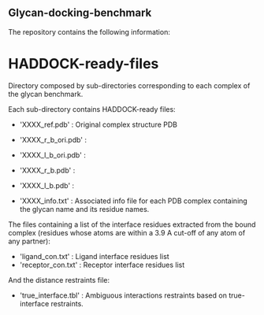 ## Glycan-docking-benchmark

The repository contains the following information:

# HADDOCK-ready-files

Directory composed by sub-directories corresponding to each complex of the glycan benchmark. 

Each sub-directory contains HADDOCK-ready files:

* 'XXXX_ref.pdb' : Original complex structure PDB
* 'XXXX_r_b_ori.pdb' :
* 'XXXX_l_b_ori.pdb' :
* 'XXXX_r_b.pdb' :
* 'XXXX_l_b.pdb' :

* 'XXXX_info.txt' : Associated info file for each PDB complex containing the glycan name and its residue names.

The files containing a list of the interface residues extracted from the bound complex (residues whose atoms are within a 3.9 A cut-off of any atom of any partner):

* 'ligand_con.txt' : Ligand interface residues list
* 'receptor_con.txt' : Receptor interface residues list

And the distance restraints file:

* 'true_interface.tbl' : Ambiguous interactions restraints based on true-interface restraints.
